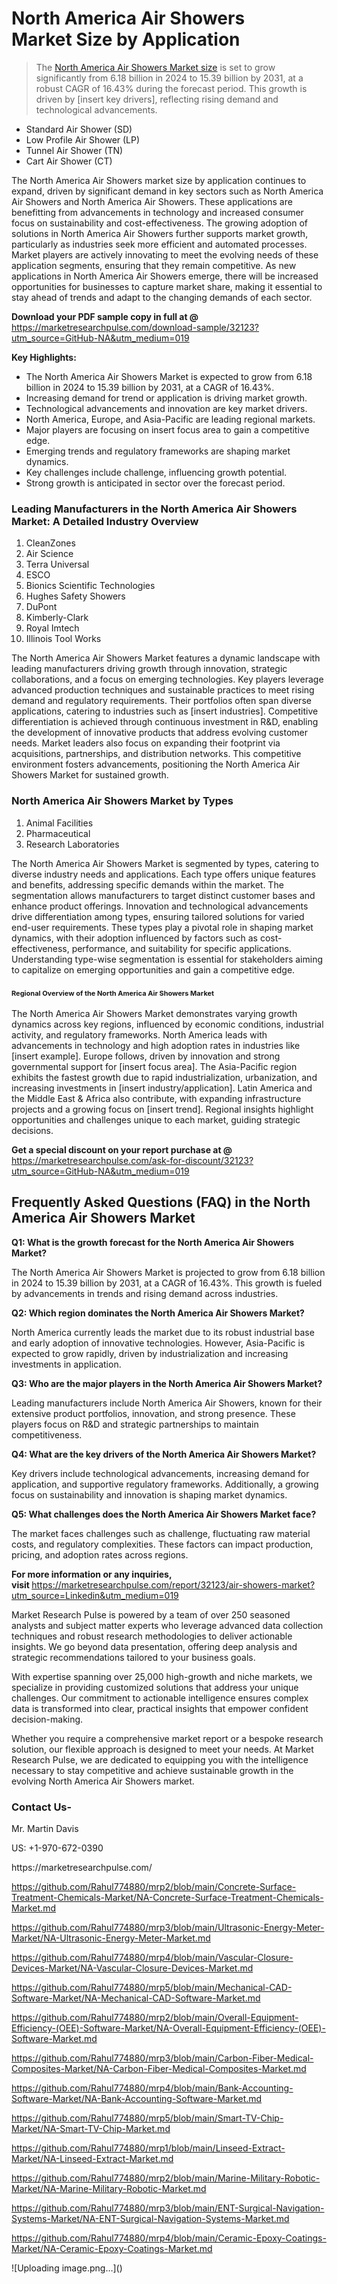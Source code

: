 <h1>North America Air Showers Market&nbsp;Size by Application</h1><blockquote><p>The <a href="https://marketresearchpulse.com/download-sample/32123?utm_source=GitHub-NA&amp;utm_medium=019">North America Air Showers Market size</a> is set to grow significantly from 6.18 billion in 2024 to 15.39 billion by 2031, at a robust CAGR of 16.43% during the forecast period. This growth is driven by [insert key drivers], reflecting rising demand and technological advancements.</p></blockquote><ul><li>Standard Air Shower (SD) <li> Low Profile Air Shower (LP) <li> Tunnel Air Shower (TN) <li> Cart Air Shower (CT)</li></ul><p>The North America Air Showers market size by application continues to expand, driven by significant demand in key sectors such as North America Air Showers and North America Air Showers. These applications are benefitting from advancements in technology and increased consumer focus on sustainability and cost-effectiveness. The growing adoption of solutions in North America Air Showers further supports market growth, particularly as industries seek more efficient and automated processes. Market players are actively innovating to meet the evolving needs of these application segments, ensuring that they remain competitive. As new applications in North America Air Showers emerge, there will be increased opportunities for businesses to capture market share, making it essential to stay ahead of trends and adapt to the changing demands of each sector.</p><p><strong>Download your PDF sample copy in full at @ </strong><a href="https://marketresearchpulse.com/download-sample/32123?utm_source=GitHub-NA&amp;utm_medium=019">https://marketresearchpulse.com/download-sample/32123?utm_source=GitHub-NA&amp;utm_medium=019</a></p><p><strong>Key Highlights: </strong></p><ul><li>The North America Air Showers Market is expected to grow from 6.18 billion in 2024 to 15.39 billion by 2031, at a CAGR of 16.43%.</li><li>Increasing demand for trend or application is driving market growth.</li><li>Technological advancements and innovation are key market drivers.</li><li>North America, Europe, and Asia-Pacific are leading regional markets.</li><li>Major players are focusing on insert focus area to gain a competitive edge.</li><li>Emerging trends and regulatory frameworks are shaping market dynamics.</li><li>Key challenges include challenge, influencing growth potential.</li><li>Strong growth is anticipated in sector over the forecast period.</li></ul><h3>Leading Manufacturers in the North America Air Showers Market: A Detailed Industry Overview</h3><ol><li>CleanZones</li><li>Air Science</li><li>Terra Universal</li><li>ESCO</li><li>Bionics Scientific Technologies</li><li>Hughes Safety Showers</li><li>DuPont</li><li>Kimberly-Clark</li><li>Royal Imtech</li><li>Illinois Tool Works</li></ol><div class="flex max-w-full flex-col flex-grow"><div class="min-h-8 text-message flex w-full flex-col items-end gap-2 whitespace-normal break-words [.text-message+&amp;]:mt-5" dir="auto" data-message-author-role="assistant" data-message-id="fd8432e4-4910-450d-b182-61b7bfb0a01f" data-message-model-slug="gpt-4o"><div class="flex w-full flex-col gap-1 empty:hidden first:pt-[3px]"><div class="markdown prose w-full break-words dark:prose-invert light"><p>The North America Air Showers Market features a dynamic landscape with leading manufacturers driving growth through innovation, strategic collaborations, and a focus on emerging technologies. Key players leverage advanced production techniques and sustainable practices to meet rising demand and regulatory requirements. Their portfolios often span diverse applications, catering to industries such as [insert industries]. Competitive differentiation is achieved through continuous investment in R&amp;D, enabling the development of innovative products that address evolving customer needs. Market leaders also focus on expanding their footprint via acquisitions, partnerships, and distribution networks. This competitive environment fosters advancements, positioning the North America Air Showers Market for sustained growth.</p></div></div></div></div><h3>North America Air Showers Market by Types</h3><ol><li>Animal Facilities <li> Pharmaceutical <li> Research Laboratories</li></ol><div class="flex max-w-full flex-col flex-grow"><div class="min-h-8 text-message flex w-full flex-col items-end gap-2 whitespace-normal break-words [.text-message+&amp;]:mt-5" dir="auto" data-message-author-role="assistant" data-message-id="084470be-0bb7-4664-bddf-5156b4f41249" data-message-model-slug="gpt-4o-mini"><div class="flex w-full flex-col gap-1 empty:hidden first:pt-[3px]"><div class="markdown prose w-full break-words dark:prose-invert light"><p>The North America Air Showers Market is segmented by types, catering to diverse industry needs and applications. Each type offers unique features and benefits, addressing specific demands within the market. The segmentation allows manufacturers to target distinct customer bases and enhance product offerings. Innovation and technological advancements drive differentiation among types, ensuring tailored solutions for varied end-user requirements. These types play a pivotal role in shaping market dynamics, with their adoption influenced by factors such as cost-effectiveness, performance, and suitability for specific applications. Understanding type-wise segmentation is essential for stakeholders aiming to capitalize on emerging opportunities and gain a competitive edge.</p></div></div></div></div><h3><span style="font-size: 11px;">Regional Overview of the North America Air Showers Market</span></h3><div class="flex max-w-full flex-col flex-grow"><div class="min-h-8 text-message flex w-full flex-col items-end gap-2 whitespace-normal break-words [.text-message+&amp;]:mt-5" dir="auto" data-message-author-role="assistant" data-message-id="e9038762-ce64-4e30-91c9-9bd413514231" data-message-model-slug="gpt-4o-mini"><div class="flex w-full flex-col gap-1 empty:hidden first:pt-[3px]"><div class="markdown prose w-full break-words dark:prose-invert light"><p>The North America Air Showers Market demonstrates varying growth dynamics across key regions, influenced by economic conditions, industrial activity, and regulatory frameworks. North America leads with advancements in technology and high adoption rates in industries like [insert example]. Europe follows, driven by innovation and strong governmental support for [insert focus area]. The Asia-Pacific region exhibits the fastest growth due to rapid industrialization, urbanization, and increasing investments in [insert industry/application]. Latin America and the Middle East &amp; Africa also contribute, with expanding infrastructure projects and a growing focus on [insert trend]. Regional insights highlight opportunities and challenges unique to each market, guiding strategic decisions.</p></div></div></div></div><p><strong>Get a special discount on your report purchase at @ </strong><a href="https://marketresearchpulse.com/ask-for-discount/32123?utm_source=GitHub-NA&amp;utm_medium=019">https://marketresearchpulse.com/ask-for-discount/32123?utm_source=GitHub-NA&amp;utm_medium=019</a></p><h2>Frequently Asked Questions (FAQ) in the North America Air Showers Market</h2><p><strong>Q1: What is the growth forecast for the North America Air Showers Market?</strong></p><p>The North America Air Showers Market is projected to grow from 6.18 billion in 2024 to 15.39 billion by 2031, at a CAGR of 16.43%. This growth is fueled by advancements in trends and rising demand across industries.</p><p><strong>Q2: Which region dominates the North America Air Showers Market?</strong></p><p>North America currently leads the market due to its robust industrial base and early adoption of innovative technologies. However, Asia-Pacific is expected to grow rapidly, driven by industrialization and increasing investments in application.</p><p><strong>Q3: Who are the major players in the North America Air Showers Market?</strong></p><p>Leading manufacturers include North America Air Showers, known for their extensive product portfolios, innovation, and strong presence. These players focus on R&amp;D and strategic partnerships to maintain competitiveness.</p><p><strong>Q4: What are the key drivers of the North America Air Showers Market?</strong></p><p>Key drivers include technological advancements, increasing demand for application, and supportive regulatory frameworks. Additionally, a growing focus on sustainability and innovation is shaping market dynamics.</p><p><strong>Q5: What challenges does the North America Air Showers Market face?</strong></p><p>The market faces challenges such as challenge, fluctuating raw material costs, and regulatory complexities. These factors can impact production, pricing, and adoption rates across regions.</p><p><strong>For more information or any inquiries, visit&nbsp;</strong><a href="https://marketresearchpulse.com/report/32123/air-showers-market?utm_source=Linkedin&utm_medium=019">https://marketresearchpulse.com/report/32123/air-showers-market?utm_source=Linkedin&utm_medium=019</a></p><p>Market Research Pulse is powered by a team of over 250 seasoned analysts and subject matter experts who leverage advanced data collection techniques and robust research methodologies to deliver actionable insights. We go beyond data presentation, offering deep analysis and strategic recommendations tailored to your business goals.</p><p>With expertise spanning over 25,000 high-growth and niche markets, we specialize in providing customized solutions that address your unique challenges. Our commitment to actionable intelligence ensures complex data is transformed into clear, practical insights that empower confident decision-making.</p><p>Whether you require a comprehensive market report or a bespoke research solution, our flexible approach is designed to meet your needs. At Market Research Pulse, we are dedicated to equipping you with the intelligence necessary to stay competitive and achieve sustainable growth in the evolving North America Air Showers market.</p><h3><strong>Contact Us-</strong></h3><p>Mr. Martin Davis</p><p>US: +1-970-672-0390</p><p>https://marketresearchpulse.com/</p><p><a href="https://github.com/Rahul774880/mrp2/blob/main/Concrete-Surface-Treatment-Chemicals-Market/NA-Concrete-Surface-Treatment-Chemicals-Market.md">https://github.com/Rahul774880/mrp2/blob/main/Concrete-Surface-Treatment-Chemicals-Market/NA-Concrete-Surface-Treatment-Chemicals-Market.md</a></p><p><a href="https://github.com/Rahul774880/mrp3/blob/main/Ultrasonic-Energy-Meter-Market/NA-Ultrasonic-Energy-Meter-Market.md">https://github.com/Rahul774880/mrp3/blob/main/Ultrasonic-Energy-Meter-Market/NA-Ultrasonic-Energy-Meter-Market.md</a></p><p><a href="https://github.com/Rahul774880/mrp4/blob/main/Vascular-Closure-Devices-Market/NA-Vascular-Closure-Devices-Market.md">https://github.com/Rahul774880/mrp4/blob/main/Vascular-Closure-Devices-Market/NA-Vascular-Closure-Devices-Market.md</a></p><p><a href="https://github.com/Rahul774880/mrp5/blob/main/Mechanical-CAD-Software-Market/NA-Mechanical-CAD-Software-Market.md">https://github.com/Rahul774880/mrp5/blob/main/Mechanical-CAD-Software-Market/NA-Mechanical-CAD-Software-Market.md</a></p><p><a href="https://github.com/Rahul774880/mrp2/blob/main/Overall-Equipment-Efficiency-(OEE)-Software-Market/NA-Overall-Equipment-Efficiency-(OEE)-Software-Market.md">https://github.com/Rahul774880/mrp2/blob/main/Overall-Equipment-Efficiency-(OEE)-Software-Market/NA-Overall-Equipment-Efficiency-(OEE)-Software-Market.md</a></p><p><a href="https://github.com/Rahul774880/mrp3/blob/main/Carbon-Fiber-Medical-Composites-Market/NA-Carbon-Fiber-Medical-Composites-Market.md">https://github.com/Rahul774880/mrp3/blob/main/Carbon-Fiber-Medical-Composites-Market/NA-Carbon-Fiber-Medical-Composites-Market.md</a></p><p><a href="https://github.com/Rahul774880/mrp4/blob/main/Bank-Accounting-Software-Market/NA-Bank-Accounting-Software-Market.md">https://github.com/Rahul774880/mrp4/blob/main/Bank-Accounting-Software-Market/NA-Bank-Accounting-Software-Market.md</a></p><p><a href="https://github.com/Rahul774880/mrp5/blob/main/Smart-TV-Chip-Market/NA-Smart-TV-Chip-Market.md">https://github.com/Rahul774880/mrp5/blob/main/Smart-TV-Chip-Market/NA-Smart-TV-Chip-Market.md</a></p><p><a href="https://github.com/Rahul774880/mrp1/blob/main/Linseed-Extract-Market/NA-Linseed-Extract-Market.md">https://github.com/Rahul774880/mrp1/blob/main/Linseed-Extract-Market/NA-Linseed-Extract-Market.md</a></p><p><a href="https://github.com/Rahul774880/mrp2/blob/main/Marine-Military-Robotic-Market/NA-Marine-Military-Robotic-Market.md">https://github.com/Rahul774880/mrp2/blob/main/Marine-Military-Robotic-Market/NA-Marine-Military-Robotic-Market.md</a></p><p><a href="https://github.com/Rahul774880/mrp3/blob/main/ENT-Surgical-Navigation-Systems-Market/NA-ENT-Surgical-Navigation-Systems-Market.md">https://github.com/Rahul774880/mrp3/blob/main/ENT-Surgical-Navigation-Systems-Market/NA-ENT-Surgical-Navigation-Systems-Market.md</a></p><p><a href="https://github.com/Rahul774880/mrp4/blob/main/Ceramic-Epoxy-Coatings-Market/NA-Ceramic-Epoxy-Coatings-Market.md">https://github.com/Rahul774880/mrp4/blob/main/Ceramic-Epoxy-Coatings-Market/NA-Ceramic-Epoxy-Coatings-Market.md</a></p>
![Uploading image.png…]()
